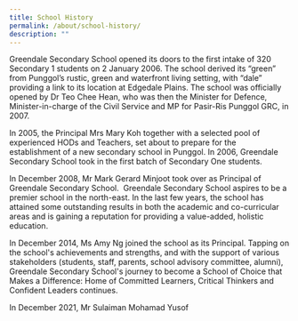 ```yaml
---
title: School History
permalink: /about/school-history/
description: ""
---
```

Greendale Secondary School opened its doors to the first intake of 320 Secondary 1 students on 2 January 2006. The school derived its “green” from Punggol’s rustic, green and waterfront living setting, with “dale” providing a link to its location at Edgedale Plains. The school was officially opened by Dr Teo Chee Hean, who was then the Minister for Defence, Minister-in-charge of the Civil Service and MP for Pasir-Ris Punggol GRC, in 2007.

In 2005, the Principal Mrs Mary Koh together with a selected pool of experienced HODs and Teachers, set about to prepare for the establishment of a new secondary school in Punggol. In 2006, Greendale Secondary School took in the first batch of Secondary One students.

In December 2008, Mr Mark Gerard Minjoot took over as Principal of Greendale Secondary School.  Greendale Secondary School aspires to be a premier school in the north-east. In the last few years, the school has attained some outstanding results in both the academic and co-curricular areas and is gaining a reputation for providing a value-added, holistic education.

In December 2014, Ms Amy Ng joined the school as its Principal. Tapping on the school's achievements and strengths, and with the support of various stakeholders (students, staff, parents, school advisory committee, alumni), Greendale Secondary School's journey to become a School of Choice that Makes a Difference: Home of Committed Learners, Critical Thinkers and Confident Leaders continues.

In December 2021, Mr Sulaiman Mohamad Yusof